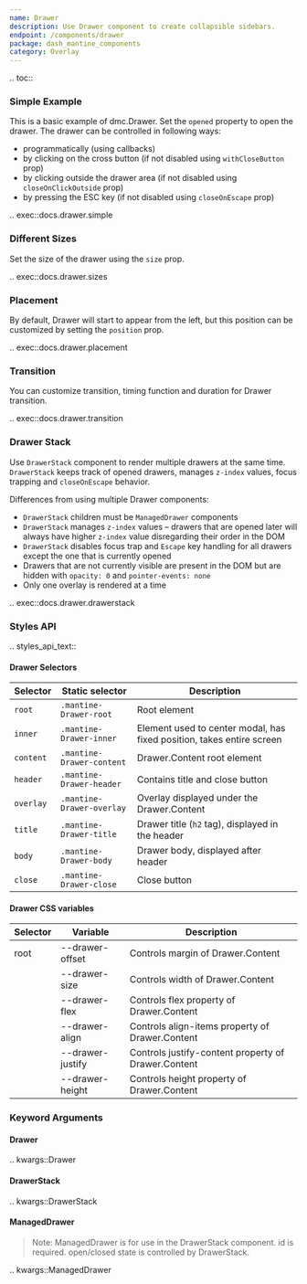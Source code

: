 ```yaml
---
name: Drawer
description: Use Drawer component to create collapsible sidebars.
endpoint: /components/drawer
package: dash_mantine_components
category: Overlay
---
```


.. toc::

### Simple Example

This is a basic example of dmc.Drawer. Set the `opened` property to open the drawer. The drawer can be controlled in following ways:

* programmatically (using callbacks)
* by clicking on the cross button (if not disabled using `withCloseButton` prop)
* by clicking outside the drawer area (if not disabled using `closeOnClickOutside` prop)
* by pressing the ESC key (if not disabled using `closeOnEscape` prop)

.. exec::docs.drawer.simple

### Different Sizes

Set the size of the drawer using the `size` prop.

.. exec::docs.drawer.sizes

### Placement

By default, Drawer will start to appear from the left, but this position can be customized by setting the `position` 
prop.

.. exec::docs.drawer.placement

### Transition

You can customize transition, timing function and duration for Drawer transition.

.. exec::docs.drawer.transition


### Drawer Stack

Use `DrawerStack` component to render multiple drawers at the same time. `DrawerStack` keeps track of opened drawers, 
manages `z-index` values, focus trapping and `closeOnEscape` behavior.

Differences from using multiple Drawer components:

- `DrawerStack` children must be `ManagedDrawer` components
- `DrawerStack` manages `z-index` values – drawers that are opened later will always have higher `z-index` value disregarding their order in the DOM
- `DrawerStack` disables focus trap and `Escape` key handling for all drawers except the one that is currently opened
- Drawers that are not currently visible are present in the DOM but are hidden with `opacity: 0` and `pointer-events: none`
- Only one overlay is rendered at a time


.. exec::docs.drawer.drawerstack



### Styles API

.. styles_api_text::

#### Drawer Selectors

| Selector  | Static selector             | Description                                                             |
| --------- | --------------------------- | ----------------------------------------------------------------------- |
| `root`    | `.mantine-Drawer-root`       | Root element                                                            |
| `inner`   | `.mantine-Drawer-inner`      | Element used to center modal, has fixed position, takes entire screen    |
| `content` | `.mantine-Drawer-content`    | Drawer.Content root element                                              |
| `header`  | `.mantine-Drawer-header`     | Contains title and close button                                          |
| `overlay` | `.mantine-Drawer-overlay`    | Overlay displayed under the Drawer.Content                               |
| `title`   | `.mantine-Drawer-title`      | Drawer title (`h2` tag), displayed in the header                         |
| `body`    | `.mantine-Drawer-body`       | Drawer body, displayed after header                                      |
| `close`   | `.mantine-Drawer-close`      | Close button                                                            |



#### Drawer CSS variables


| Selector | Variable          | Description                              |
|----------|-------------------|------------------------------------------|
| root     | --drawer-offset    | Controls margin of Drawer.Content        |
|          | --drawer-size      | Controls width of Drawer.Content         |
|          | --drawer-flex      | Controls flex property of Drawer.Content |
|          | --drawer-align     | Controls align-items property of Drawer.Content |
|          | --drawer-justify   | Controls justify-content property of Drawer.Content |
|          | --drawer-height    | Controls height property of Drawer.Content |


### Keyword Arguments

#### Drawer

.. kwargs::Drawer


#### DrawerStack

.. kwargs::DrawerStack

#### ManagedDrawer

> Note:  ManagedDrawer is for use in the DrawerStack component. id is required.  open/closed state is controlled by DrawerStack.

.. kwargs::ManagedDrawer
